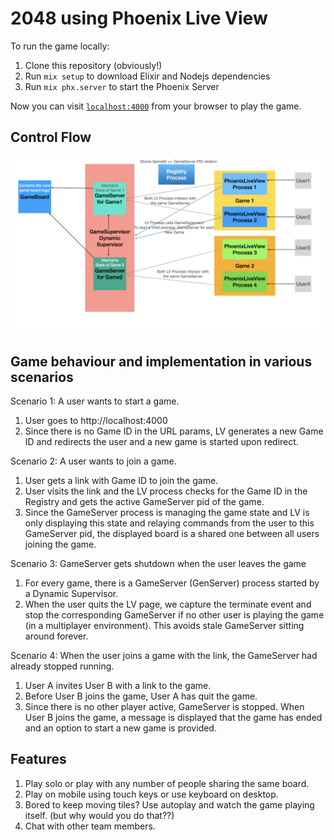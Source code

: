# 2048 using Phoenix Live View

To run the game locally:

1. Clone this repository (obviously!)
2. Run `mix setup` to download Elixir and Nodejs dependencies
3. Run `mix phx.server` to start the Phoenix Server

Now you can visit [`localhost:4000`](http://localhost:4000) from your browser to play the game.

## Control Flow

!["Control Flow Design Diagram"](docs/architecture.jpeg)


## Game behaviour and implementation in various scenarios

Scenario 1: A user wants to start a game.
1. User goes to http://localhost:4000
2. Since there is no Game ID in the URL params, LV generates a new Game ID and redirects the user and a new game is started upon redirect.

Scenario 2: A user wants to join a game.
1. User gets a link with Game ID to join the game.
2. User visits the link and the LV process checks for the Game ID in the Registry and gets the active GameServer pid of the game.
3. Since the GameServer process is managing the game state and LV is only displaying this state and relaying commands from the user to this GameServer pid, the displayed board is a shared one between all users joining the game.

Scenario 3: GameServer gets shutdown when the user leaves the game
1. For every game, there is a GameServer (GenServer) process started by a Dynamic Supervisor.
2. When the user quits the LV page, we capture the terminate event and stop the corresponding GameServer if no other user is playing the game (in a multiplayer environment). This avoids stale GameServer sitting around forever.

Scenario 4: When the user joins a game with the link, the GameServer had already stopped running.
1. User A invites User B with a link to the game.
2. Before User B joins the game, User A has quit the game.
3. Since there is no other player active, GameServer is stopped. When User B joins the game, a message is displayed that the game has ended and an option to start a new game is provided.


## Features

1. Play solo or play with any number of people sharing the same board.
2. Play on mobile using touch keys or use keyboard on desktop.
3. Bored to keep moving tiles? Use autoplay and watch the game playing itself. (but why would you do that??)
4. Chat with other team members.



